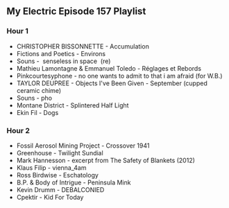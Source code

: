 ## My Electric Episode 157 Playlist

### Hour 1
* CHRISTOPHER BISSONNETTE - Accumulation
* Fictions and Poetics - Environs
* Souns -  senseless in space  (re)
* Mathieu Lamontagne & Emmanuel Toledo - Réglages et Rebords
* Pinkcourtesyphone - no one wants to admit to that i am afraid (for W.B.)
* TAYLOR DEUPREE - Objects I've Been Given - September (cupped ceramic chime)
* Souns - pho
* Montane District - Splintered Half Light
* Ekin Fil - Dogs

### Hour 2
* Fossil Aerosol Mining Project - Crossover 1941
* Greenhouse - Twilight Sundial
* Mark Hannesson - excerpt from The Safety of Blankets (2012)
* Klaus Filip - vienna_4am
* Ross Birdwise - Eschatology
* B.P. & Body of Intrigue - Peninsula Mink
* Kevin Drumm - DEBALCONIED
* Cpektir - Kid For Today
